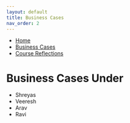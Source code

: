```yaml
---
layout: default
title: Business Cases
nav_order: 2
---
```


- [Home](home.md)
- [Business Cases](business_cases.md)
- [Course Reflections](course_reflections.md)

# Business Cases Under
- Shreyas
- Veeresh
- Arav
- Ravi

